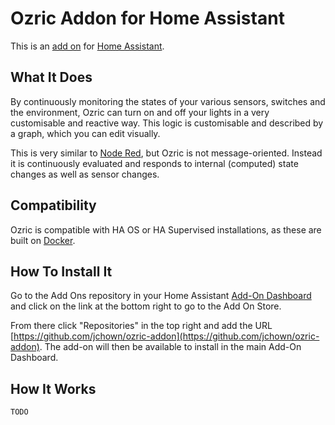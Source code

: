 # Ozric Addon for Home Assistant

This is an [add on](https://www.home-assistant.io/addons/) for [Home Assistant](https://www.home-assistant.io/).

## What It Does

By continuously monitoring the states of your various sensors, switches and the environment, Ozric can turn on and off your lights in a very customisable and reactive way.
This logic is customisable and described by a graph, which you can edit visually.

This is very similar to [Node Red](https://nodered.org/), but Ozric is not message-oriented. Instead it is continuously evaluated and responds to internal (computed) state changes as well as sensor changes.

## Compatibility

Ozric is compatible with HA OS or HA Supervised installations, as these are built on [Docker](https://docker.com).

## How To Install It

Go to the Add Ons repository in your Home Assistant [Add-On Dashboard](http://homeassistant:8123/hassio/dashboard) and click on the link at the bottom right to go to the Add On Store. 

From there click "Repositories" in the top right and add the URL [https://github.com/jchown/ozric-addon](https://github.com/jchown/ozric-addon). The add-on will then be available to install in the main Add-On Dashboard.

## How It Works

`TODO`
